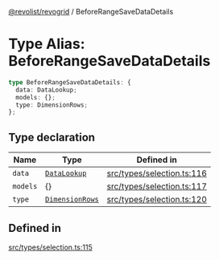 [@revolist/revogrid](README.md) / BeforeRangeSaveDataDetails

# Type Alias: BeforeRangeSaveDataDetails

```ts
type BeforeRangeSaveDataDetails: {
  data: DataLookup;
  models: {};
  type: DimensionRows;
};
```

## Type declaration

| Name | Type | Defined in |
| ------ | ------ | ------ |
| `data` | [`DataLookup`](TypeAlias.DataLookup.md) | [src/types/selection.ts:116](https://github.com/revolist/revogrid/blob/39cfd614966a26ee6ce63b18984e6b24b2874cc5/src/types/selection.ts#L116) |
| `models` | \{\} | [src/types/selection.ts:117](https://github.com/revolist/revogrid/blob/39cfd614966a26ee6ce63b18984e6b24b2874cc5/src/types/selection.ts#L117) |
| `type` | [`DimensionRows`](TypeAlias.DimensionRows.md) | [src/types/selection.ts:120](https://github.com/revolist/revogrid/blob/39cfd614966a26ee6ce63b18984e6b24b2874cc5/src/types/selection.ts#L120) |

## Defined in

[src/types/selection.ts:115](https://github.com/revolist/revogrid/blob/39cfd614966a26ee6ce63b18984e6b24b2874cc5/src/types/selection.ts#L115)
